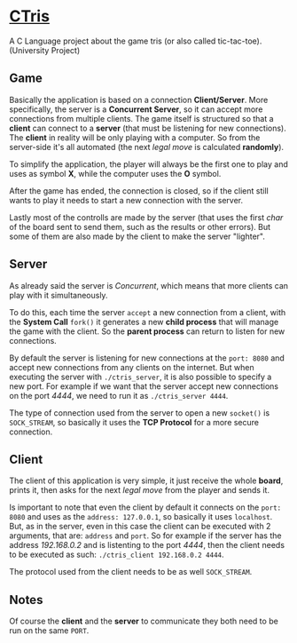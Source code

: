 # [CTris](https://github.com/Phorenix/ctris)
A C Language project about the game tris (or also called tic-tac-toe).
(University Project)

## Game

Basically the application is based on a connection **Client/Server**.
More specifically, the server is a **Concurrent Server**, so it can accept more connections from multiple clients.
The game itself is structured so that a **client** can connect to a **server** (that must be listening for new connections).
The **client** in reality will be only playing with a computer. So from the server-side it's all automated (the next *legal move* is calculated **randomly**).

To simplify the application, the player will always be the first one to play and uses as symbol **X**, while the computer uses the **O** symbol.

After the game has ended, the connection is closed, so if the client still wants to play it needs to start a new connection with the server.

Lastly most of the controlls are made by the server (that uses the first *char* of the board sent to send them, such as the results or other errors). But some of them are also made by the client to make the server "lighter".

## Server

As already said the server is *Concurrent*, which means that more clients can play with it simultaneously.

To do this, each time the server `accept` a new connection from a client, with the **System Call** `fork()`  it generates a new **child process** that will manage the game with the client. So the **parent process** can return to listen for new connections.

By default the server is listening for new connections at the `port: 8080` and accept new connections from any clients on the internet.
But when executing the server with `./ctris_server`, it is also possible to specify a new port. For example if we want that the server accept new connections on the port *4444*, we need to run it as `./ctris_server 4444`.

The type of connection used from the server to open a new `socket()` is `SOCK_STREAM`, so basically it uses the **TCP Protocol** for a more secure connection.

## Client

The client of this application is very simple, it just receive the whole **board**, prints it, then asks for the next *legal move* from the player and sends it.

Is important to note that even the client by default it connects on the  `port: 8080` and uses as the `address: 127.0.0.1`, so basically it uses `localhost`.
But, as in the server, even in this case the client can be executed with 2 arguments, that are: `address` and `port`.
So for example if the server has the address *192.168.0.2* and is listenting to the port *4444*, then the client needs to be executed as such: `./ctris_client 192.168.0.2 4444`.

The protocol used from the client needs to be as well `SOCK_STREAM`.

## Notes

Of course the **client** and the **server** to communicate they both need to be run on the same `PORT`.
